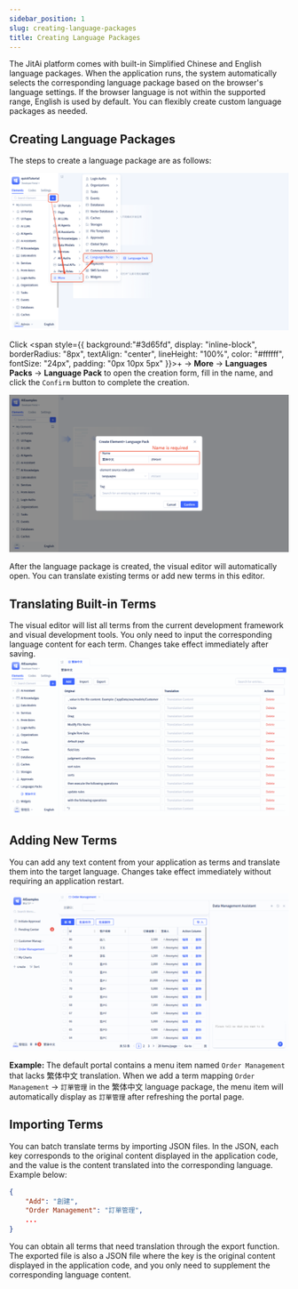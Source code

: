 ```yaml
---
sidebar_position: 1
slug: creating-language-packages
title: Creating Language Packages
---
```




The JitAi platform comes with built-in Simplified Chinese and English language packages. When the application runs, the system automatically selects the corresponding language package based on the browser's language settings. If the browser language is not within the supported range, English is used by default. You can flexibly create custom language packages as needed.

## Creating Language Packages

The steps to create a language package are as follows:

![Create Language Package](./img/create.png)

Click <span style={{ background:"#3d65fd", display: "inline-block", borderRadius: "8px", textAlign: "center", lineHeight: "100%", color: "#ffffff", fontSize: "24px", padding: "0px 10px 5px" }}>+</span>  → **More** → **Languages Packs** → **Language Pack** to open the creation form, fill in the name, and click the `Confirm` button to complete the creation.

![create-language-form](./img/create-form.png)

After the language package is created, the visual editor will automatically open. You can translate existing terms or add new terms in this editor.

## Translating Built-in Terms

The visual editor will list all terms from the current development framework and visual development tools. You only need to input the corresponding language content for each term. Changes take effect immediately after saving.
![update-term-value](./img/update-term-value.gif)

## Adding New Terms
You can add any text content from your application as terms and translate them into the target language. Changes take effect immediately without requiring an application restart.

![add-terms](./img/add-terms.gif)

**Example:** The default portal contains a menu item named `Order Management` that lacks 繁体中文 translation. When we add a term mapping `Order Management` → `訂單管理` in the 繁体中文 language package, the menu item will automatically display as `訂單管理` after refreshing the portal page.

## Importing Terms
You can batch translate terms by importing JSON files. In the JSON, each key corresponds to the original content displayed in the application code, and the value is the content translated into the corresponding language. Example below:
```json
{
    "Add": "創建",
    "Order Management": "​訂單管理",
    ...
}
```

You can obtain all terms that need translation through the export function. The exported file is also a JSON file where the key is the original content displayed in the application code, and you only need to supplement the corresponding language content.

